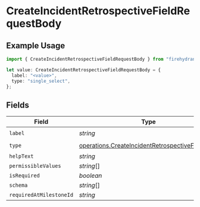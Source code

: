# CreateIncidentRetrospectiveFieldRequestBody

## Example Usage

```typescript
import { CreateIncidentRetrospectiveFieldRequestBody } from "firehydrant-typescript-sdk/models/operations";

let value: CreateIncidentRetrospectiveFieldRequestBody = {
  label: "<value>",
  type: "single_select",
};
```

## Fields

| Field                                                                                                              | Type                                                                                                               | Required                                                                                                           | Description                                                                                                        |
| ------------------------------------------------------------------------------------------------------------------ | ------------------------------------------------------------------------------------------------------------------ | ------------------------------------------------------------------------------------------------------------------ | ------------------------------------------------------------------------------------------------------------------ |
| `label`                                                                                                            | *string*                                                                                                           | :heavy_check_mark:                                                                                                 | N/A                                                                                                                |
| `type`                                                                                                             | [operations.CreateIncidentRetrospectiveFieldType](../../models/operations/createincidentretrospectivefieldtype.md) | :heavy_check_mark:                                                                                                 | N/A                                                                                                                |
| `helpText`                                                                                                         | *string*                                                                                                           | :heavy_minus_sign:                                                                                                 | N/A                                                                                                                |
| `permissibleValues`                                                                                                | *string*[]                                                                                                         | :heavy_minus_sign:                                                                                                 | N/A                                                                                                                |
| `isRequired`                                                                                                       | *boolean*                                                                                                          | :heavy_minus_sign:                                                                                                 | N/A                                                                                                                |
| `schema`                                                                                                           | *string*[]                                                                                                         | :heavy_minus_sign:                                                                                                 | N/A                                                                                                                |
| `requiredAtMilestoneId`                                                                                            | *string*                                                                                                           | :heavy_minus_sign:                                                                                                 | N/A                                                                                                                |